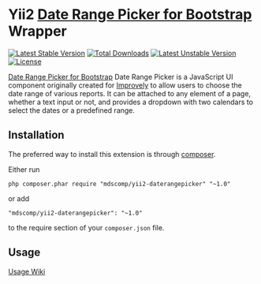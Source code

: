 Yii2 [Date Range Picker for Bootstrap](http://www.daterangepicker.com) Wrapper
=============

[![Latest Stable Version](https://poser.pugx.org/mdscomp/yii2-daterangepicker/v/stable)](https://packagist.org/packages/mdscomp/yii2-daterangepicker) [![Total Downloads](https://poser.pugx.org/mdscomp/yii2-daterangepicker/downloads)](https://packagist.org/packages/mdscomp/yii2-daterangepicker) [![Latest Unstable Version](https://poser.pugx.org/mdscomp/yii2-daterangepicker/v/unstable)](https://packagist.org/packages/mdscomp/yii2-daterangepicker) [![License](https://poser.pugx.org/mdscomp/yii2-daterangepicker/license)](https://packagist.org/packages/mdscomp/yii2-daterangepicker)

[Date Range Picker for Bootstrap](http://www.daterangepicker.com) Date Range Picker is a JavaScript UI component originally created for [Improvely](https://www.improvely.com/) to allow users to choose the date range of various reports. It can be attached to any element of a page, whether a text input or not, and provides a dropdown with two calendars to select the dates or a predefined range.

Installation
------------

The preferred way to install this extension is through [composer](http://getcomposer.org/download/).

Either run

```
php composer.phar require "mdscomp/yii2-daterangepicker" "~1.0"
```

or add

```
"mdscomp/yii2-daterangepicker": "~1.0"
```

to the require section of your `composer.json` file.


Usage
-----

[Usage Wiki](https://bitbucket.org/mzdani/mdscomp-daterangepicker/wiki/Usage)